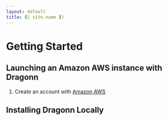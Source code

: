 ```yaml
---
layout: default
title: {{ site.name }}
---
```


# Getting Started 

## Launching an Amazon AWS instance with Dragonn 

1. Create an account with [Amazon AWS](www.aws.amazon.com/signin)

## Installing Dragonn Locally 
